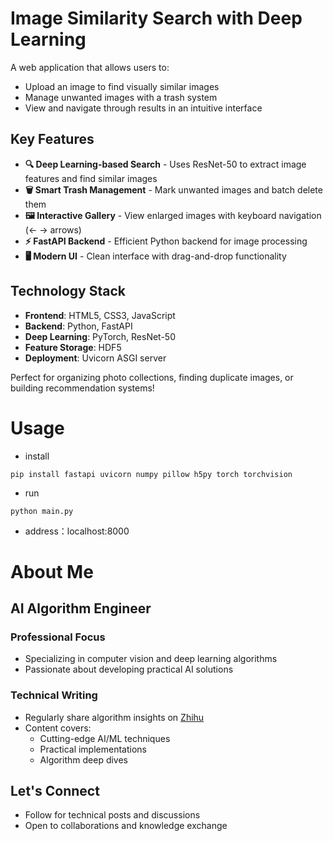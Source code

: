 # Image Similarity Search with Deep Learning

A web application that allows users to:
- Upload an image to find visually similar images
- Manage unwanted images with a trash system
- View and navigate through results in an intuitive interface

## Key Features
- **🔍 Deep Learning-based Search** - Uses ResNet-50 to extract image features and find similar images  
- **🗑️ Smart Trash Management** - Mark unwanted images and batch delete them  
- **🖼️ Interactive Gallery** - View enlarged images with keyboard navigation (← → arrows)  
- **⚡ FastAPI Backend** - Efficient Python backend for image processing  
- **🖥️ Modern UI** - Clean interface with drag-and-drop functionality  

## Technology Stack
- **Frontend**: HTML5, CSS3, JavaScript
- **Backend**: Python, FastAPI
- **Deep Learning**: PyTorch, ResNet-50
- **Feature Storage**: HDF5
- **Deployment**: Uvicorn ASGI server

Perfect for organizing photo collections, finding duplicate images, or building recommendation systems!
# Usage
- install
```
pip install fastapi uvicorn numpy pillow h5py torch torchvision
```
- run
```
python main.py
```
- address：localhost:8000
# About Me
## AI Algorithm Engineer

### Professional Focus
- Specializing in computer vision and deep learning algorithms
- Passionate about developing practical AI solutions

### Technical Writing
- Regularly share algorithm insights on [Zhihu](https://www.zhihu.com/people/wei-shen-ne-43) 
- Content covers:
  - Cutting-edge AI/ML techniques
  - Practical implementations
  - Algorithm deep dives

## Let's Connect
- Follow for technical posts and discussions
- Open to collaborations and knowledge exchange
